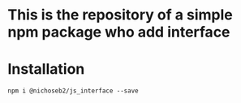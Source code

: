 # This is the repository of a simple npm package who add interface

# Installation
`npm i @nichoseb2/js_interface --save`